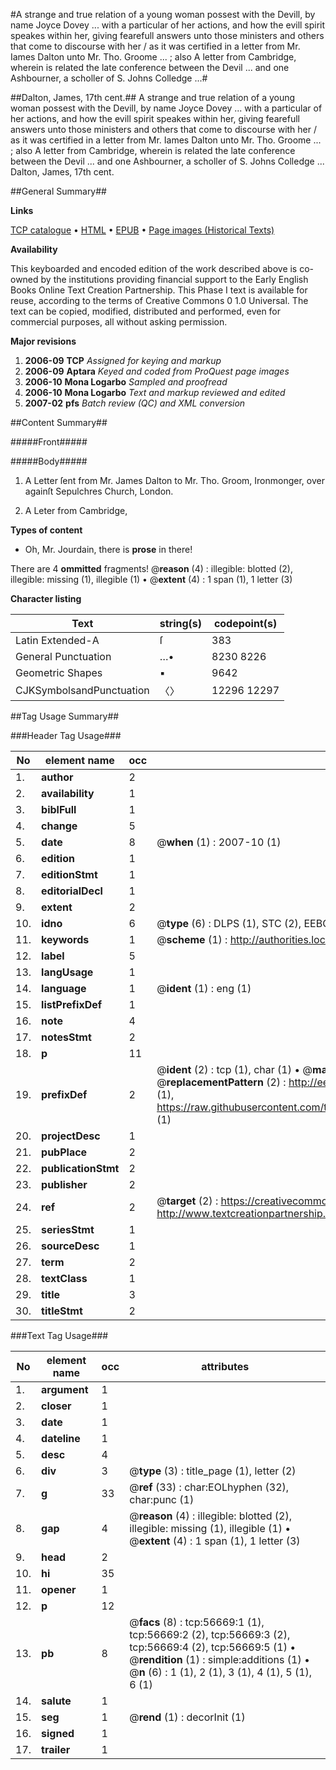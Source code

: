 #A strange and true relation of a young woman possest with the Devill, by name Joyce Dovey ... with a particular of her actions, and how the evill spirit speakes within her, giving fearefull answers unto those ministers and others that come to discourse with her / as it was certified in a letter from Mr. Iames Dalton unto Mr. Tho. Groome ... ; also A letter from Cambridge, wherein is related the late conference between the Devil ... and one Ashbourner, a scholler of S. Johns Colledge ...#

##Dalton, James, 17th cent.##
A strange and true relation of a young woman possest with the Devill, by name Joyce Dovey ... with a particular of her actions, and how the evill spirit speakes within her, giving fearefull answers unto those ministers and others that come to discourse with her / as it was certified in a letter from Mr. Iames Dalton unto Mr. Tho. Groome ... ; also A letter from Cambridge, wherein is related the late conference between the Devil ... and one Ashbourner, a scholler of S. Johns Colledge ...
Dalton, James, 17th cent.

##General Summary##

**Links**

[TCP catalogue](http://www.ota.ox.ac.uk/tcp/)  • 
[HTML](http://tei.it.ox.ac.uk/tcp/Texts-HTML/free/A35/A35962.html)  • 
[EPUB](http://tei.it.ox.ac.uk/tcp/Texts-EPUB/free/A35/A35962.epub) • 
[Page images (Historical Texts)](https://data.historicaltexts.jisc.ac.uk/view?pubId=eebo-12233809e&pageId=eebo-12233809e-56669-1)

**Availability**

This keyboarded and encoded edition of the
	       work described above is co-owned by the institutions
	       providing financial support to the Early English Books
	       Online Text Creation Partnership. This Phase I text is
	       available for reuse, according to the terms of Creative
	       Commons 0 1.0 Universal. The text can be copied,
	       modified, distributed and performed, even for
	       commercial purposes, all without asking permission.

**Major revisions**

1. __2006-09__ __TCP__ *Assigned for keying and markup*
1. __2006-09__ __Aptara__ *Keyed and coded from ProQuest page images*
1. __2006-10__ __Mona Logarbo__ *Sampled and proofread*
1. __2006-10__ __Mona Logarbo__ *Text and markup reviewed and edited*
1. __2007-02__ __pfs__ *Batch review (QC) and XML conversion*

##Content Summary##

#####Front#####

#####Body#####

1. A Letter ſent from Mr. James Dalton
to Mr. Tho. Groom, Ironmonger, over
againſt Sepulchres Church, London.

1. A Leter from Cambridge,

**Types of content**

  * Oh, Mr. Jourdain, there is **prose** in there!

There are 4 **ommitted** fragments! 
 @__reason__ (4) : illegible: blotted (2), illegible: missing (1), illegible (1)  •  @__extent__ (4) : 1 span (1), 1 letter (3)

**Character listing**


|Text|string(s)|codepoint(s)|
|---|---|---|
|Latin Extended-A|ſ|383|
|General Punctuation|…•|8230 8226|
|Geometric Shapes|▪|9642|
|CJKSymbolsandPunctuation|〈〉|12296 12297|

##Tag Usage Summary##

###Header Tag Usage###

|No|element name|occ|attributes|
|---|---|---|---|
|1.|__author__|2||
|2.|__availability__|1||
|3.|__biblFull__|1||
|4.|__change__|5||
|5.|__date__|8| @__when__ (1) : 2007-10 (1)|
|6.|__edition__|1||
|7.|__editionStmt__|1||
|8.|__editorialDecl__|1||
|9.|__extent__|2||
|10.|__idno__|6| @__type__ (6) : DLPS (1), STC (2), EEBO-CITATION (1), OCLC (1), VID (1)|
|11.|__keywords__|1| @__scheme__ (1) : http://authorities.loc.gov/ (1)|
|12.|__label__|5||
|13.|__langUsage__|1||
|14.|__language__|1| @__ident__ (1) : eng (1)|
|15.|__listPrefixDef__|1||
|16.|__note__|4||
|17.|__notesStmt__|2||
|18.|__p__|11||
|19.|__prefixDef__|2| @__ident__ (2) : tcp (1), char (1)  •  @__matchPattern__ (2) : ([0-9\-]+):([0-9IVX]+) (1), (.+) (1)  •  @__replacementPattern__ (2) : http://eebo.chadwyck.com/downloadtiff?vid=$1&page=$2 (1), https://raw.githubusercontent.com/textcreationpartnership/Texts/master/tcpchars.xml#$1 (1)|
|20.|__projectDesc__|1||
|21.|__pubPlace__|2||
|22.|__publicationStmt__|2||
|23.|__publisher__|2||
|24.|__ref__|2| @__target__ (2) : https://creativecommons.org/publicdomain/zero/1.0/ (1), http://www.textcreationpartnership.org/docs/. (1)|
|25.|__seriesStmt__|1||
|26.|__sourceDesc__|1||
|27.|__term__|2||
|28.|__textClass__|1||
|29.|__title__|3||
|30.|__titleStmt__|2||


###Text Tag Usage###

|No|element name|occ|attributes|
|---|---|---|---|
|1.|__argument__|1||
|2.|__closer__|1||
|3.|__date__|1||
|4.|__dateline__|1||
|5.|__desc__|4||
|6.|__div__|3| @__type__ (3) : title_page (1), letter (2)|
|7.|__g__|33| @__ref__ (33) : char:EOLhyphen (32), char:punc (1)|
|8.|__gap__|4| @__reason__ (4) : illegible: blotted (2), illegible: missing (1), illegible (1)  •  @__extent__ (4) : 1 span (1), 1 letter (3)|
|9.|__head__|2||
|10.|__hi__|35||
|11.|__opener__|1||
|12.|__p__|12||
|13.|__pb__|8| @__facs__ (8) : tcp:56669:1 (1), tcp:56669:2 (2), tcp:56669:3 (2), tcp:56669:4 (2), tcp:56669:5 (1)  •  @__rendition__ (1) : simple:additions (1)  •  @__n__ (6) : 1 (1), 2 (1), 3 (1), 4 (1), 5 (1), 6 (1)|
|14.|__salute__|1||
|15.|__seg__|1| @__rend__ (1) : decorInit (1)|
|16.|__signed__|1||
|17.|__trailer__|1||
